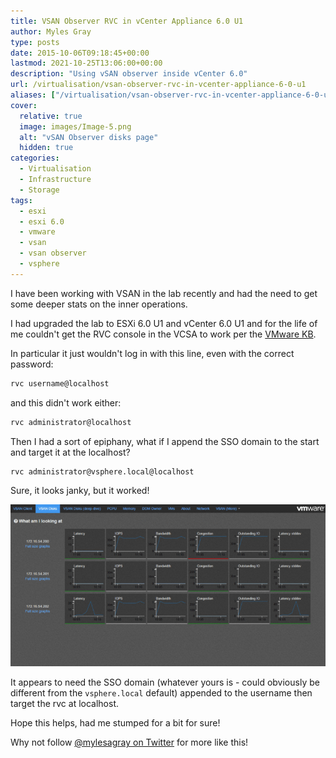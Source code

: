 ```yaml
---
title: VSAN Observer RVC in vCenter Appliance 6.0 U1
author: Myles Gray
type: posts
date: 2015-10-06T09:18:45+00:00
lastmod: 2021-10-25T13:06:00+00:00
description: "Using vSAN observer inside vCenter 6.0"
url: /virtualisation/vsan-observer-rvc-in-vcenter-appliance-6-0-u1
aliases: ["/virtualisation/vsan-observer-rvc-in-vcenter-appliance-6-0-u1", "/virtualisation/vsan-observer-rvc-in-vcenter-appliance-6-0-u1/amp", "/security/vsan-observer-rvc-in-vcenter-appliance-6-0-u1", "/security/vsan-observer-rvc-in-vcenter-appliance-6-0-u1/amp"]
cover:
  relative: true
  image: images/Image-5.png
  alt: "vSAN Observer disks page"
  hidden: true
categories:
  - Virtualisation
  - Infrastructure
  - Storage
tags:
  - esxi
  - esxi 6.0
  - vmware
  - vsan
  - vsan observer
  - vsphere
---
```


I have been working with VSAN in the lab recently and had the need to get some deeper stats on the inner operations.

I had upgraded the lab to ESXi 6.0 U1 and vCenter 6.0 U1 and for the life of me couldn't get the RVC console in the VCSA to work per the [VMware KB][1].

In particular it just wouldn't log in with this line, even with the correct password:

```sh
rvc username@localhost
```

and this didn't work either:

```sh
rvc administrator@localhost
```

Then I had a sort of epiphany, what if I append the SSO domain to the start and target it at the localhost?

```sh
rvc administrator@vsphere.local@localhost
```

Sure, it looks janky, but it worked!

![VSAN Observer vSphere 6.0 U1][2] 

It appears to need the SSO domain (whatever yours is - could obviously be different from the `vsphere.local` default) appended to the username then target the rvc at localhost.

Hope this helps, had me stumped for a bit for sure!

Why not follow [@mylesagray on Twitter][3] for more like this!

 [1]: http://kb.vmware.com/selfservice/microsites/search.do?language=en_US&cmd=displayKC&externalId=2064240
 [2]: images/Image-5.png
 [3]: https://twitter.com/mylesagray